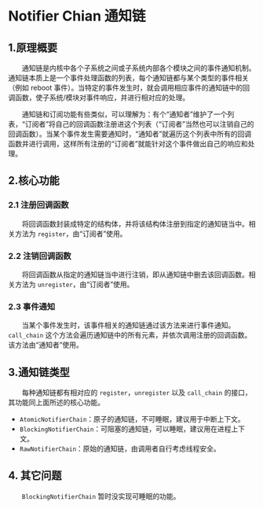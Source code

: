 # Notifier Chian 通知链

## 1.原理概要

&emsp;&emsp;通知链是内核中各个子系统之间或子系统内部各个模块之间的事件通知机制。通知链本质上是一个事件处理函数的列表，每个通知链都与某个类型的事件相关（例如 reboot 事件）。当特定的事件发生时，就会调用相应事件的通知链中的回调函数，使子系统/模块对事件响应，并进行相对应的处理。

&emsp;&emsp;通知链和订阅功能有些类似，可以理解为：有个“通知者”维护了一个列表，“订阅者”将自己的回调函数注册进这个列表（“订阅者”当然也可以注销自己的回调函数）。当某个事件发生需要通知时，“通知者”就遍历这个列表中所有的回调函数并进行调用，这样所有注册的“订阅者”就能针对这个事件做出自己的响应和处理。

## 2.核心功能

### 2.1 注册回调函数

&emsp;&emsp;将回调函数封装成特定的结构体，并将该结构体注册到指定的通知链当中。相关方法为 `register`，由“订阅者”使用。

### 2.2 注销回调函数

&emsp;&emsp;将回调函数从指定的通知链当中进行注销，即从通知链中删去该回调函数。相关方法为 `unregister`，由“订阅者”使用。

### 2.3 事件通知

&emsp;&emsp;当某个事件发生时，该事件相关的通知链通过该方法来进行事件通知。`call_chain` 这个方法会遍历通知链中的所有元素，并依次调用注册的回调函数。该方法由“通知者”使用。

## 3.通知链类型

&emsp;&emsp;每种通知链都有相对应的 `register`，`unregister` 以及 `call_chain` 的接口，其功能同上面所述的核心功能。

- `AtomicNotifierChain`：原子的通知链，不可睡眠，建议用于中断上下文。
- `BlockingNotifierChain`：可阻塞的通知链，可以睡眠，建议用在进程上下文。
- `RawNotifierChain`：原始的通知链，由调用者自行考虑线程安全。

## 4. 其它问题

&emsp;&emsp;`BlockingNotifierChain` 暂时没实现可睡眠的功能。